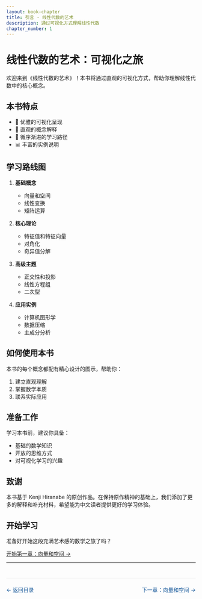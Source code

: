 ```yaml
---
layout: book-chapter
title: 引言 - 线性代数的艺术
description: 通过可视化方式理解线性代数
chapter_number: 1
---
```


# 线性代数的艺术：可视化之旅

欢迎来到《线性代数的艺术》！本书将通过直观的可视化方式，帮助你理解线性代数中的核心概念。

## 本书特点

- 🎨 优雅的可视化呈现
- 🧮 直观的概念解释
- 🔄 循序渐进的学习路径
- 📊 丰富的实例说明

## 学习路线图

1. **基础概念**
   - 向量和空间
   - 线性变换
   - 矩阵运算

2. **核心理论**
   - 特征值和特征向量
   - 对角化
   - 奇异值分解

3. **高级主题**
   - 正交性和投影
   - 线性方程组
   - 二次型

4. **应用实例**
   - 计算机图形学
   - 数据压缩
   - 主成分分析

## 如何使用本书

本书的每个概念都配有精心设计的图示，帮助你：

1. 建立直观理解
2. 掌握数学本质
3. 联系实际应用

## 准备工作

学习本书前，建议你具备：

- 基础的数学知识
- 开放的思维方式
- 对可视化学习的兴趣

## 致谢

本书基于 Kenji Hiranabe 的原创作品。在保持原作精神的基础上，我们添加了更多的解释和补充材料，希望能为中文读者提供更好的学习体验。

## 开始学习

准备好开始这段充满艺术感的数学之旅了吗？

[开始第一章：向量和空间 →](/books/linear-algebra/chapter1)

---

<div class="chapter-navigation">
    <div class="prev">
        <a href="/books/linear-algebra">← 返回目录</a>
    </div>
    <div class="next">
        <a href="/books/linear-algebra/chapter1">下一章：向量和空间 →</a>
    </div>
</div>

<style>
.chapter-navigation {
    display: flex;
    justify-content: space-between;
    margin-top: 40px;
    padding-top: 20px;
    border-top: 1px solid #eee;
}

.chapter-navigation a {
    color: #155799;
    text-decoration: none;
}

.chapter-navigation a:hover {
    text-decoration: underline;
}

/* Dark mode support */
@media (prefers-color-scheme: dark) {
    .chapter-navigation {
        border-top-color: #2a2a2a;
    }
    
    .chapter-navigation a {
        color: #58a6ff;
    }
}
</style>
